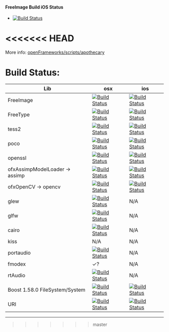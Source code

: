 

#### FreeImage Build iOS Status
- [![Build Status](https://travis-ci.org/danoli3/apothecary-den.svg?branch=freeimage-ios)](https://travis-ci.org/danoli3/apothecary-den)

<<<<<<< HEAD
=======
More info: [openFrameworks/scripts/apothecary](https://github.com/openframeworks/openFrameworks/tree/master/scripts/apothecary)


# Build Status:

| Lib                             | osx |  ios | 
|---------------------------------|-----|-------|
| FreeImage                       |[![Build Status](https://travis-ci.org/danoli3/apothecary-den.svg?branch=freeimage-osx)](https://travis-ci.org/danoli3/apothecary-den?branch=freeimage-osx) | [![Build Status](https://travis-ci.org/danoli3/apothecary-den.svg?branch=freeimage-ios)](https://travis-ci.org/danoli3/apothecary-den?branch=freeimage-ios) |
| FreeType                        |[![Build Status](https://travis-ci.org/danoli3/apothecary-den.svg?branch=freetype-osx)](https://travis-ci.org/danoli3/apothecary-den?branch=freetype-osx) | [![Build Status](https://travis-ci.org/danoli3/apothecary-den.svg?branch=freetype-ios)](https://travis-ci.org/danoli3/apothecary-den?branch=freetype-ios) | 
| tess2                           | [![Build Status](https://travis-ci.org/danoli3/apothecary-den.svg?branch=tess2-osx)](https://travis-ci.org/danoli3/apothecary-den?branch=tess2-osx) | [![Build Status](https://travis-ci.org/danoli3/apothecary-den.svg?branch=tess2-ios)](https://travis-ci.org/danoli3/apothecary-den?branch=tess2-ios)| 
| poco                            |[![Build Status](https://travis-ci.org/danoli3/apothecary-den.svg?branch=poco-osx)](https://travis-ci.org/danoli3/apothecary-den?branch=poco-osx) | [![Build Status](https://travis-ci.org/danoli3/apothecary-den.svg?branch=poco-ios)](https://travis-ci.org/danoli3/apothecary-den?branch=poco-ios) | 
| openssl                         | [![Build Status](https://travis-ci.org/danoli3/apothecary-den.svg?branch=openssl-osx)](https://travis-ci.org/danoli3/apothecary-den?branch=openssl-osx) | [![Build Status](https://travis-ci.org/danoli3/apothecary-den.svg?branch=openssl-ios)](https://travis-ci.org/danoli3/apothecary-den?branch=openssl-ios)| 
| ofxAssimpModelLoader -> assimp  |[![Build Status](https://travis-ci.org/danoli3/apothecary-den.svg?branch=assimp-osx)](https://travis-ci.org/danoli3/apothecary-den?branch=assimp-osx) | [![Build Status](https://travis-ci.org/danoli3/apothecary-den.svg?branch=assimp-ios)](https://travis-ci.org/danoli3/apothecary-den?branch=assimp-ios) |
| ofxOpenCV -> opencv             | [![Build Status](https://travis-ci.org/danoli3/apothecary-den.svg?branch=opencv-osx)](https://travis-ci.org/danoli3/apothecary-den?branch=opencv-osx) | [![Build Status](https://travis-ci.org/danoli3/apothecary-den.svg?branch=opencv-ios)](https://travis-ci.org/danoli3/apothecary-den?branch=opencv-ios) |
| glew                            | [![Build Status](https://travis-ci.org/danoli3/apothecary-den.svg?branch=glew-osx)](https://travis-ci.org/danoli3/apothecary-den?branch=glew-osx)| N/A | 
| glfw                            | [![Build Status](https://travis-ci.org/danoli3/apothecary-den.svg?branch=glfw-osx)](https://travis-ci.org/danoli3/apothecary-den?branch=glfw-osx) | N/A |
| cairo                          | [![Build Status](https://travis-ci.org/danoli3/apothecary-den.svg?branch=cairo-osx)](https://travis-ci.org/danoli3/apothecary-den?branch=cairo-osx) |  N/A  |
| kiss                            | N/A  |  N/A | 
| portaudio                       | [![Build Status](https://travis-ci.org/danoli3/apothecary-den.svg?branch=fmod-osx)](https://travis-ci.org/danoli3/apothecary-den?branch=fmod-osx) |  N/A |
| fmodex                            | ✓?  | N/A  | 
| rtAudio                         | [![Build Status](https://travis-ci.org/danoli3/apothecary-den.svg?branch=rtaudio-osx)](https://travis-ci.org/danoli3/apothecary-den?branch=rtaudio-osx)  |  N/A | 
| Boost 1.58.0 FileSystem/System  |  [![Build Status](https://travis-ci.org/danoli3/apothecary-den.svg?branch=boost-osx)](https://travis-ci.org/danoli3/apothecary-den?branch=boost-osx) | [![Build Status](https://travis-ci.org/danoli3/apothecary-den.svg?branch=boost-ios)](https://travis-ci.org/danoli3/apothecary-den?branch=boost-ios)  |
| URI  |  [![Build Status](https://travis-ci.org/danoli3/apothecary-den.svg?branch=uri-osx)](https://travis-ci.org/danoli3/apothecary-den?branch=uri-osx) | [![Build Status](https://travis-ci.org/danoli3/apothecary-den.svg?branch=uri-ios)](https://travis-ci.org/danoli3/apothecary-den?branch=uri-ios)  |

----------------------------------
>>>>>>> master
